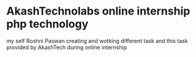 # AkashTechnolabs online internship php technology
 my self Roshni Paswan creating and wotking different task and this task provided by AkashTech during online internship

